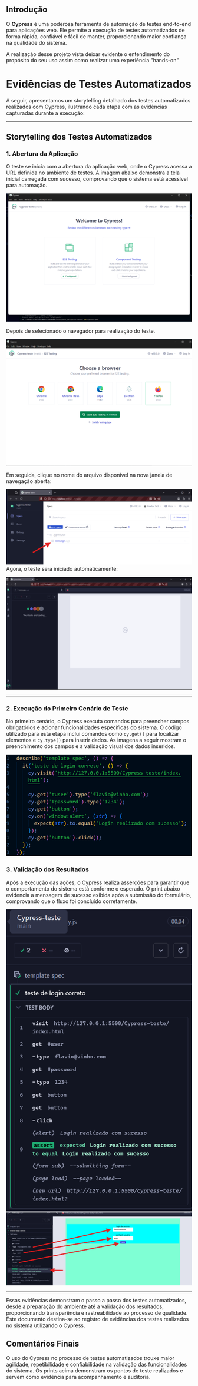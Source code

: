 ## Introdução

O **Cypress** é uma poderosa ferramenta de automação de testes end-to-end para aplicações web. Ele permite a execução de testes automatizados de forma rápida, confiável e fácil de manter, proporcionando maior confiança na qualidade do sistema.

 A realização desse projeto vista deixar evidente o entendimento do propósito do seu uso assim como realizar uma experiência "hands-on"

# Evidências de Testes Automatizados

A seguir, apresentamos um storytelling detalhado dos testes automatizados realizados com Cypress, ilustrando cada etapa com as evidências capturadas durante a execução:

---

## Storytelling dos Testes Automatizados

### 1. Abertura da Aplicação

O teste se inicia com a abertura da aplicação web, onde o Cypress acessa a URL definida no ambiente de testes. A imagem abaixo demonstra a tela inicial carregada com sucesso, comprovando que o sistema está acessível para automação.

![Abertura da Aplicação](img/image.png)


Depois de selecionado o navegador para realização do teste. 

![alt text](img/image-7.png)


Em seguida, clique no nome do arquivo disponível na nova janela de navegação aberta:  

![Confirmação da Ação](img/image-6.png)
Agora, o teste será iniciado automaticamente:

![Mensagem de Sucesso](img/image-2.png)

---
### 2. Execução do Primeiro Cenário de Teste

No primeiro cenário, o Cypress executa comandos para preencher campos obrigatórios e acionar funcionalidades específicas do sistema. O código utilizado para esta etapa inclui comandos como `cy.get()` para localizar elementos e `cy.type()` para inserir dados. As imagens a seguir mostram o preenchimento dos campos e a validação visual dos dados inseridos.

![Preenchimento dos Campos](img/image-5.png)

### 3. Validação dos Resultados

Após a execução das ações, o Cypress realiza asserções para garantir que o comportamento do sistema está conforme o esperado. O print abaixo evidencia a mensagem de sucesso exibida após a submissão do formulário, comprovando que o fluxo foi concluído corretamente.


![Resumo do Teste](img/image-3.png)
![alt text](img/image-4.png)

---

Essas evidências demonstram o passo a passo dos testes automatizados, desde a preparação do ambiente até a validação dos resultados, proporcionando transparência e rastreabilidade ao processo de qualidade.
Este documento destina-se ao registro de evidências dos testes realizados no sistema utilizando o Cypress.


## Comentários Finais

O uso do Cypress no processo de testes automatizados trouxe maior agilidade, repetibilidade e confiabilidade na validação das funcionalidades do sistema. Os prints acima demonstram os pontos de teste realizados e servem como evidência para acompanhamento e auditoria.

